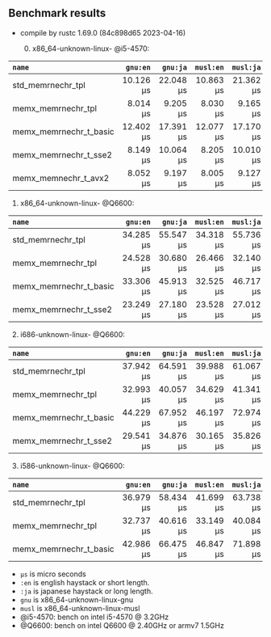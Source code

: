 ## Benchmark results

- compile by rustc 1.69.0 (84c898d65 2023-04-16)

  0. x86_64-unknown-linux- @i5-4570:

|         `name`          |  `gnu:en`   |  `gnu:ja`   |  `musl:en`  |  `musl:ja`  |
|:------------------------|------------:|------------:|------------:|------------:|
| std_memrnechr_tpl       |   10.126 µs |   22.048 µs |   10.863 µs |   21.362 µs |
| memx_memrnechr_tpl      |    8.014 µs |    9.205 µs |    8.030 µs |    9.165 µs |
| memx_memrnechr_t_basic  |   12.402 µs |   17.391 µs |   12.077 µs |   17.170 µs |
| memx_memrnechr_t_sse2   |    8.149 µs |   10.064 µs |    8.205 µs |   10.010 µs |
| memx_memnechr_t_avx2    |    8.052 µs |    9.197 µs |    8.005 µs |    9.127 µs |

  1. x86_64-unknown-linux- @Q6600:

|         `name`          |  `gnu:en`   |  `gnu:ja`   |  `musl:en`  |  `musl:ja`  |
|:------------------------|------------:|------------:|------------:|------------:|
| std_memrnechr_tpl       |   34.285 µs |   55.547 µs |   34.318 µs |   55.736 µs |
| memx_memrnechr_tpl      |   24.528 µs |   30.680 µs |   26.466 µs |   32.140 µs |
| memx_memrnechr_t_basic  |   33.306 µs |   45.913 µs |   32.525 µs |   46.717 µs |
| memx_memrnechr_t_sse2   |   23.249 µs |   27.180 µs |   23.528 µs |   27.012 µs |

  2. i686-unknown-linux- @Q6600:

|         `name`          |  `gnu:en`   |  `gnu:ja`   |  `musl:en`  |  `musl:ja`  |
|:------------------------|------------:|------------:|------------:|------------:|
| std_memrnechr_tpl       |   37.942 µs |   64.591 µs |   39.988 µs |   61.067 µs |
| memx_memrnechr_tpl      |   32.993 µs |   40.057 µs |   34.629 µs |   41.341 µs |
| memx_memrnechr_t_basic  |   44.229 µs |   67.952 µs |   46.197 µs |   72.974 µs |
| memx_memrnechr_t_sse2   |   29.541 µs |   34.876 µs |   30.165 µs |   35.826 µs |

  3. i586-unknown-linux- @Q6600:

|         `name`          |  `gnu:en`   |  `gnu:ja`   |  `musl:en`  |  `musl:ja`  |
|:------------------------|------------:|------------:|------------:|------------:|
| std_memrnechr_tpl       |   36.979 µs |   58.434 µs |   41.699 µs |   63.738 µs |
| memx_memrnechr_tpl      |   32.737 µs |   40.616 µs |   33.149 µs |   40.084 µs |
| memx_memrnechr_t_basic  |   42.986 µs |   66.475 µs |   46.847 µs |   71.898 µs |

- `µs` is micro seconds
- `:en` is english haystack or short length.
- `:ja` is japanese haystack or long length.
- `gnu` is x86_64-unknown-linux-gnu
- `musl` is x86_64-unknown-linux-musl
- @i5-4570: bench on intel i5-4570 @ 3.2GHz
- @Q6600: bench on intel Q6600 @ 2.40GHz or armv7 1.5GHz
